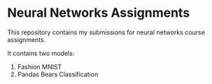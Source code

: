# Neural Networks Assignments
This repository contains my submissions for neural networks course assignments.

It contains two models:
1. Fashion MNIST
2. Pandas Bears Classification
